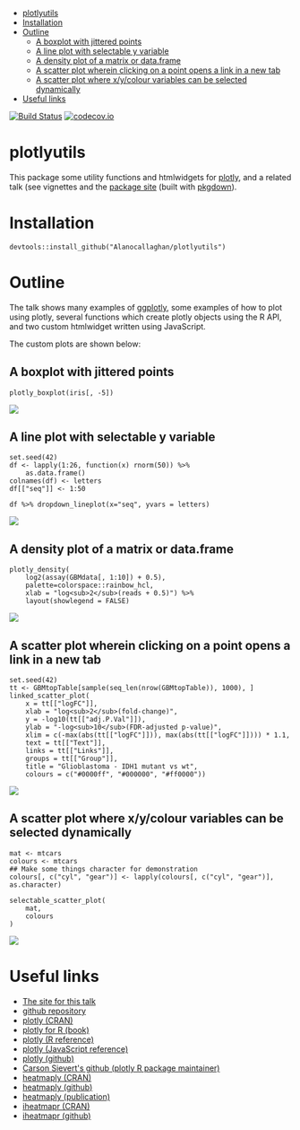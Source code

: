 -   [plotlyutils](#plotlyutils)
-   [Installation](#installation)
-   [Outline](#outline)
    -   [A boxplot with jittered
        points](#a-boxplot-with-jittered-points)
    -   [A line plot with selectable y
        variable](#a-line-plot-with-selectable-y-variable)
    -   [A density plot of a matrix or
        data.frame](#a-density-plot-of-a-matrix-or-data.frame)
    -   [A scatter plot wherein clicking on a point opens a link in a
        new
        tab](#a-scatter-plot-wherein-clicking-on-a-point-opens-a-link-in-a-new-tab)
    -   [A scatter plot where x/y/colour variables can be selected
        dynamically](#a-scatter-plot-where-xycolour-variables-can-be-selected-dynamically)
-   [Useful links](#useful-links)

[![Build
Status](https://travis-ci.org/Alanocallaghan/plotlytalk.png?branch=master)](https://travis-ci.org/Alanocallaghan/plotlytalk)
[![codecov.io](https://codecov.io/github/Alanocallaghan/plotlytalk/coverage.svg?branch=master)](https://codecov.io/github/Alanocallaghan/plotlytalk?branch=master)

plotlyutils
===========

This package some utility functions and htmlwidgets for
[plotly](https://plot.ly/), and a related talk (see vignettes and the
[package site](https://alanocallaghan.github.io/plotlyutils/) (built
with [pkgdown](https://github.com/r-lib/pkgdown)).

Installation
============

    devtools::install_github("Alanocallaghan/plotlyutils")

Outline
=======

The talk shows many examples of
[ggplotly](https://www.rdocumentation.org/packages/plotly/versions/4.7.1/topics/ggplotly),
some examples of how to plot using plotly, several functions which
create plotly objects using the R API, and two custom htmlwidget written
using JavaScript.

The custom plots are shown below:

A boxplot with jittered points
------------------------------

    plotly_boxplot(iris[, -5])

![](README_files/figure-markdown_strict/unnamed-chunk-3-1.png)

A line plot with selectable y variable
--------------------------------------

    set.seed(42)
    df <- lapply(1:26, function(x) rnorm(50)) %>% 
        as.data.frame()
    colnames(df) <- letters
    df[["seq"]] <- 1:50

    df %>% dropdown_lineplot(x="seq", yvars = letters)

![](README_files/figure-markdown_strict/unnamed-chunk-4-1.png)

A density plot of a matrix or data.frame
----------------------------------------

    plotly_density(
        log2(assay(GBMdata[, 1:10]) + 0.5), 
        palette=colorspace::rainbow_hcl,
        xlab = "log<sub>2</sub>(reads + 0.5)") %>% 
        layout(showlegend = FALSE)

![](README_files/figure-markdown_strict/unnamed-chunk-5-1.png)

A scatter plot wherein clicking on a point opens a link in a new tab
--------------------------------------------------------------------

    set.seed(42)
    tt <- GBMtopTable[sample(seq_len(nrow(GBMtopTable)), 1000), ]
    linked_scatter_plot(
        x = tt[["logFC"]],
        xlab = "log<sub>2</sub>(fold-change)",
        y = -log10(tt[["adj.P.Val"]]),
        ylab = "-log<sub>10</sub>(FDR-adjusted p-value)",
        xlim = c(-max(abs(tt[["logFC"]])), max(abs(tt[["logFC"]]))) * 1.1,
        text = tt[["Text"]],
        links = tt[["Links"]],
        groups = tt[["Group"]],
        title = "Glioblastoma - IDH1 mutant vs wt",
        colours = c("#0000ff", "#000000", "#ff0000"))

![](README_files/figure-markdown_strict/unnamed-chunk-6-1.png)

A scatter plot where x/y/colour variables can be selected dynamically
---------------------------------------------------------------------

    mat <- mtcars
    colours <- mtcars
    ## Make some things character for demonstration
    colours[, c("cyl", "gear")] <- lapply(colours[, c("cyl", "gear")], as.character)

    selectable_scatter_plot(
        mat,
        colours
    )

![](README_files/figure-markdown_strict/unnamed-chunk-7-1.png)

Useful links
============

-   [The site for this
    talk](https://alanocallaghan.github.io/plotlyutils/)
-   [github repository](https://github.com/Alanocallaghan/plotlyutils/)
-   [plotly
    (CRAN)](https://cran.r-project.org/web/packages/plotly/index.html)
-   [plotly for R (book)](https://plotly-book.cpsievert.me)
-   [plotly (R reference)](https://plot.ly/r/reference/)
-   [plotly (JavaScript
    reference)](https://plot.ly/javascript/reference/)
-   [plotly (github)](https://github.com/ropensci/plotly/)
-   [Carson Sievert's github (plotly R package
    maintainer)](https://github.com/cpsievert/)
-   [heatmaply (CRAN)](https://github.com/talgalili/heatmaply)
-   [heatmaply
    (github)](https://cran.r-project.org/web/packages/plotly/index.html)
-   [heatmaply
    (publication)](https://academic.oup.com/bioinformatics/advance-article/doi/10.1093/bioinformatics/btx657/4562328)
-   [iheatmapr
    (CRAN)](https://cran.r-project.org/web/packages/iheatmapr/index.html)
-   [iheatmapr (github)](https://github.com/ropensci/iheatmapr)
